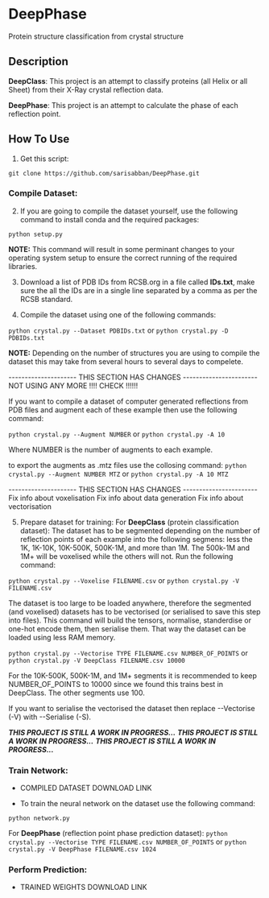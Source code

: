 # DeepPhase
 Protein structure classification from crystal structure

## Description
**DeepClass**: This project is an attempt to classify proteins (all Helix or all Sheet) from their X-Ray crystal reflection data.

**DeepPhase**: This project is an attempt to calculate the phase of each reflection point.

## How To Use
1. Get this script:

`git clone https://github.com/sarisabban/DeepPhase.git`

### Compile Dataset:
2. If you are going to compile the dataset yourself, use the following command to install conda and the required packages:

`python setup.py`

**NOTE:** This command will result in some perminant changes to your operating system setup to ensure the correct running of the required libraries.

3. Download a list of PDB IDs from RCSB.org in a file called **IDs.txt**, make sure the all the IDs are in a single line separated by a comma as per the RCSB standard.

4. Compile the dataset using one of the following commands:

`python crystal.py --Dataset PDBIDs.txt` or `python crystal.py -D PDBIDs.txt`

**NOTE:** Depending on the number of structures you are using to compile the dataset this may take from several hours to several days to compelete.


--------------------- THIS SECTION HAS CHANGES -----------------------
NOT USING ANY MORE !!!! CHECK !!!!!!



If you want to compile a dataset of computer generated reflections from PDB files and augment each of these example then use the following command:

`python crystal.py --Augment NUMBER` or `python crystal.py -A 10`

Where NUMBER is the number of augments to each example.

to export the augments as .mtz files use the collosing command:
`python crystal.py --Augment NUMBER MTZ` or `python crystal.py -A 10 MTZ`


--------------------- THIS SECTION HAS CHANGES -----------------------
Fix info about voxelisation
Fix info about data generation
Fix info about vectorisation


5. Prepare dataset for training:
For **DeepClass** (protein classification dataset):
The dataset has to be segmented depending on the number of reflection points of each example into the following segmens: less the 1K, 1K-10K, 10K-500K, 500K-1M, and more than 1M. The 500k-1M and 1M+ will be voxelised while the others will not. Run the following command:

`python crystal.py --Voxelise FILENAME.csv` or `python crystal.py -V FILENAME.csv`

The dataset is too large to be loaded anywhere, therefore the segmented (and voxelised) datasets has to be vectorised (or serialised to save this step into files). This command will build the tensors, normalise, standerdise or one-hot encode them, then serialise them. That way the dataset can be loaded using less RAM memory. 

`python crystal.py --Vectorise TYPE FILENAME.csv NUMBER_OF_POINTS` or `python crystal.py -V DeepClass FILENAME.csv 10000`

For the 10K-500K, 500K-1M, and 1M+ segments it is recommended to keep NUMBER_OF_POINTS to 10000 since we found this trains best in DeepClass. The other segments use 100.

If you want to serialise the vectorised the dataset then replace --Vectorise (-V) with --Serialise (-S).




























***THIS PROJECT IS STILL A WORK IN PROGRESS...***
***THIS PROJECT IS STILL A WORK IN PROGRESS...***
***THIS PROJECT IS STILL A WORK IN PROGRESS...***

### Train Network:
* COMPILED DATASET DOWNLOAD LINK

* To train the neural network on the dataset use the following command:

`python network.py`










For **DeepPhase** (reflection point phase prediction dataset):
`python crystal.py --Vectorise TYPE FILENAME.csv NUMBER_OF_POINTS` or `python crystal.py -V DeepPhase FILENAME.csv 1024`



### Perform Prediction:
* TRAINED WEIGHTS DOWNLOAD LINK
